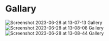 # Gallary
![Screenshot 2023-06-28 at 13-07-13 Gallery](https://github.com/fiificode/Gallary/assets/84854612/dd9c4d0e-bf5a-4cfa-9120-720a5b7e4638)
![Screenshot 2023-06-28 at 13-08-08 Gallery](https://github.com/fiificode/Gallary/assets/84854612/5044629e-9e5b-4718-8f1d-4edad23129d1)
![Screenshot 2023-06-28 at 13-08-44 Gallery](https://github.com/fiificode/Gallary/assets/84854612/7d7d735e-0e72-45b8-bcb6-1f82669dd97c)
